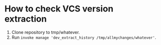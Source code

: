 How to check VCS version extraction
===================================

1. Clone repository to tmp/whatever.
2. Run `invoke manage 'dev_extract_history /tmp/allmychanges/whatever'`.
